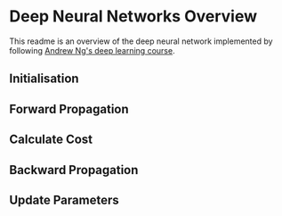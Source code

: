 # Deep Neural Networks Overview

This readme is an overview of the deep neural network implemented by following [Andrew Ng's deep learning course](https://www.coursera.org/learn/neural-networks-deep-learning).

## Initialisation


## Forward Propagation


## Calculate Cost


## Backward Propagation


## Update Parameters
